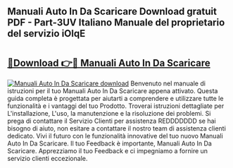 ## Manuali Auto In Da Scaricare Download gratuit PDF - Part-3UV Italiano Manuale del proprietario del servizio iOlqE

# <h2><a href="http://dfa4cn8.blite.top/?on=Manuali+Auto+In+Da+Scaricare">🔗Download 👉🔴 Manuali Auto In Da Scaricare</a></h2>

[![Manuali Auto In Da Scaricare download](https://i.imgur.com/lujVjoI.png)](http://dfa4cn8.blite.top/?on=Manuali+Auto+In+Da+Scaricare)
Benvenuto nel manuale di istruzioni per il tuo Manuali Auto In Da Scaricare appena attivato. Questa guida completa è progettata per aiutarti a comprendere e utilizzare tutte le funzionalità e i vantaggi del tuo Prodotto. Troverai istruzioni dettagliate per L'installazione, L'uso, la manutenzione e la risoluzione dei problemi. Si prega di contattare il Servizio Clienti per assistenza REDDDDDDD se hai bisogno di aiuto, non esitare a contattare il nostro team di assistenza clienti dedicato. Vivi il futuro con le funzionalità innovative del tuo nuovo Manuali Auto In Da Scaricare. Il tuo Feedback è importante, Manuali Auto In Da Scaricare. Apprezziamo il tuo Feedback e ci impegniamo a fornire un servizio clienti eccezionale.

